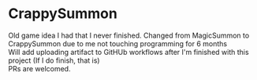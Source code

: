 # CrappySummon
Old game idea I had that I never finished. Changed from MagicSummon to CrappySummon due to me not touching programming for 6 months<br>
Will add uploading artifact to GitHUb workflows after I'm finished with this project (If I do finish, that is)<br>
PRs are welcomed.
